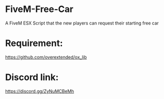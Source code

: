 # FiveM-Free-Car
A FiveM ESX Script that the new players can request their starting free car 

# Requirement:
https://github.com/overextended/ox_lib

# Discord link:
https://discord.gg/ZyNuMCBeMh

